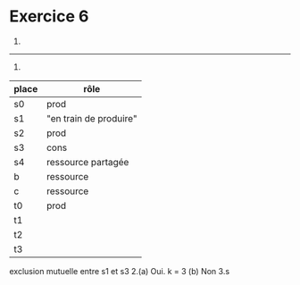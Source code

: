 Exercice 6
===

1.
---

1.  

| place  |  rôle |
|--------|-------|
|  s0    | prod  |
|  s1    | "en train de produire" |
|  s2    | prod  |
|  s3    | cons  |
|  s4    | ressource partagée  |
|  b     | ressource  | (buffer)
|  c     | ressource  | (capacité du buffer)
|  t0    | prod  |
|  t1    |   |
|  t2    |   |
|  t3    |   |
exclusion mutuelle entre s1 et s3
2.(a) Oui. k = 3
(b) Non
3.s
